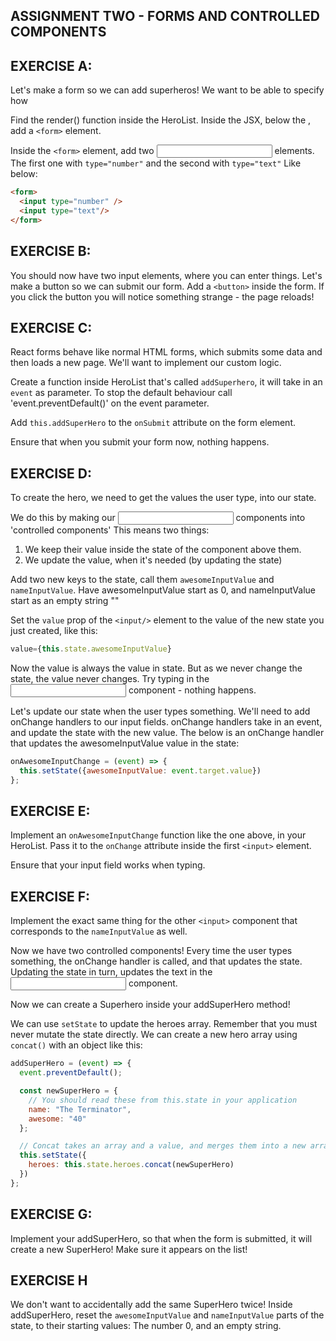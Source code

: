 ## ASSIGNMENT TWO - FORMS AND CONTROLLED COMPONENTS


## EXERCISE A:
Let's make a form so we can add superheros! We want to be able to specify how

Find the render() function inside the HeroList. Inside the JSX, below the </ul>,
add a `<form>` element.

Inside the `<form>` element, add two <input> elements. The first one with `type="number"` and the second with `type="text"`
Like below:

```html
<form>
  <input type="number" />
  <input type="text"/>
</form>
```


## EXERCISE B:
You should now have two input elements, where you can enter things.
Let's make a button so we can submit our form.
Add a `<button>` inside the form.
If you click the button you will notice something strange - the page reloads!


## EXERCISE C:
React forms behave like normal HTML forms, which submits some data
and then loads a new page. We'll want to implement our custom logic.

Create a function inside HeroList that's called `addSuperhero`, it will take in an `event` as parameter.
To stop the default behaviour call 'event.preventDefault()' on the event parameter.

Add `this.addSuperHero` to the `onSubmit` attribute on the form element.

Ensure that when you submit your form now, nothing happens.



## EXERCISE D:
To create the hero, we need to get the values the user type, into our state.

We do this by making our <input> components into 'controlled components'
This means two things:
1. We keep their value inside the state of the component above them.
2. We update the value, when it's needed (by updating the state)

Add two new keys to the state, call them `awesomeInputValue` and `nameInputValue`.
Have awesomeInputValue start as 0, and nameInputValue start as an empty string ""

Set the `value` prop of the `<input/>` element to the value of the new state you just created,
like this:
```js
value={this.state.awesomeInputValue}
```

Now the value is always the value in state. But as we never change the state, the value never changes.
Try typing in the <input> component - nothing happens.

Let's update our state when the user types something. We'll need to add onChange handlers to our input fields.
onChange handlers take in an event, and update the state with the new value. The below is an onChange handler
that updates the awesomeInputValue value in the state:
```js
onAwesomeInputChange = (event) => {
  this.setState({awesomeInputValue: event.target.value})
};
```

## EXERCISE E:
Implement an `onAwesomeInputChange` function like the one above, in your HeroList.
Pass it to the `onChange` attribute inside the first `<input>` element.

Ensure that your input field works when typing.


## EXERCISE F:
Implement the exact same thing for the other `<input>` component that corresponds to the `nameInputValue` as well.

Now we have two controlled components!
Every time the user types something, the onChange handler is called, and that updates
the state. Updating the state in turn, updates the text in the <input> component.

Now we can create a Superhero inside your addSuperHero method!

We can use `setState` to update the heroes array. Remember that you must never mutate the state directly.
We can create a new hero array using `concat()` with an object like this:

```js
addSuperHero = (event) => {
  event.preventDefault();

  const newSuperHero = {
    // You should read these from this.state in your application
    name: "The Terminator",
    awesome: "40"
  };

  // Concat takes an array and a value, and merges them into a new array.
  this.setState({
    heroes: this.state.heroes.concat(newSuperHero)
  })
};
```

## EXERCISE G:
Implement your addSuperHero, so that when the form is submitted, it will create a new SuperHero!
Make sure it appears on the list!


## EXERCISE H
We don't want to accidentally add the same SuperHero twice! Inside addSuperHero, reset the `awesomeInputValue` and `nameInputValue`
parts of the state, to their starting values: The number 0, and an empty string.